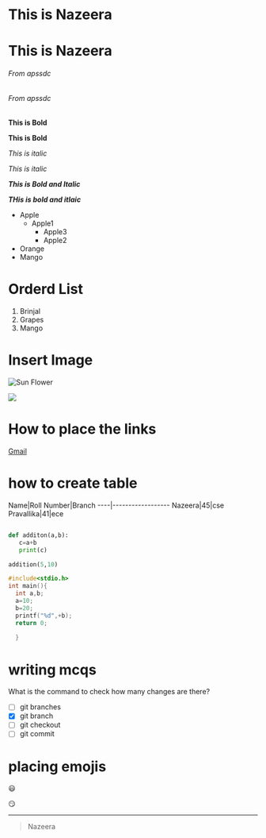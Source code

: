 
<h1>This is Nazeera</h1>

# This is Nazeera

<h6>From apssdc</h6>

###### From apssdc

**This is Bold**

<b>This is Bold</b>

*This is italic*

<i>This is italic</i>

***This is Bold and Italic***

<b><i>THis is bold and itlaic</i></b>

- Apple
  - Apple1
    - Apple3
    - Apple2
- Orange
- Mango

# Orderd List
 
1. Brinjal
2. Grapes
3. Mango

# Insert Image

![Sun Flower](https://upload.wikimedia.org/wikipedia/commons/thumb/4/40/Sunflower_sky_backdrop.jpg/220px-Sunflower_sky_backdrop.jpg)

<img src="https://upload.wikimedia.org/wikipedia/commons/thumb/4/40/Sunflower_sky_backdrop.jpg/220px-Sunflower_sky_backdrop.jpg" width:200px height:80>

# How to place the links

[Gmail](https://gmail.com/)

# how to create table

Name|Roll Number|Branch
----|------------------
Nazeera|45|cse
Pravallika|41|ece

```python

def additon(a,b):
   c=a+b
   print(c)

addition(5,10)
```

```c
#include<stdio.h>
int main(){
  int a,b;
  a=10;
  b=20;
  printf("%d",+b);
  return 0;
  
  }
```
# writing mcqs

What is the command to check how many changes are there?
- [ ] git branches
- [x] git branch
- [ ] git checkout
- [ ] git commit

 # placing emojis
 
 :smiley:
 
 :smirk:
 
 
 ------------
 
 > Nazeera
 
 
  




